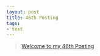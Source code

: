 ```yaml
---
layout: post
title: 46th Posting
tags: 
- text
---
```


> [Welcome to my 46th Posting](https://janghan-kor.tistory.com/268)
